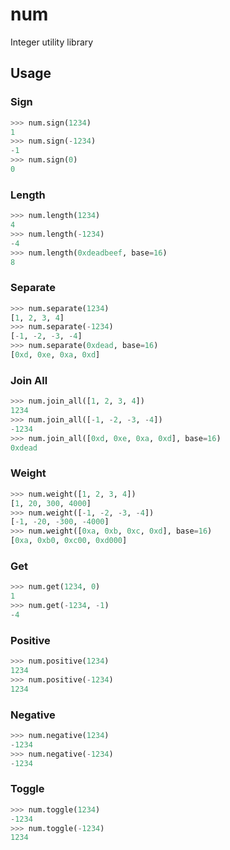 # num
Integer utility library

## Usage

### Sign
```python
>>> num.sign(1234)
1
>>> num.sign(-1234)
-1
>>> num.sign(0)
0
```

### Length
```python
>>> num.length(1234)
4
>>> num.length(-1234)
-4
>>> num.length(0xdeadbeef, base=16)
8
```

### Separate
```python
>>> num.separate(1234)
[1, 2, 3, 4]
>>> num.separate(-1234)
[-1, -2, -3, -4]
>>> num.separate(0xdead, base=16)
[0xd, 0xe, 0xa, 0xd]
```

### Join All
```python
>>> num.join_all([1, 2, 3, 4])
1234
>>> num.join_all([-1, -2, -3, -4]) 
-1234
>>> num.join_all([0xd, 0xe, 0xa, 0xd], base=16)
0xdead
```

### Weight
```python
>>> num.weight([1, 2, 3, 4])
[1, 20, 300, 4000]
>>> num.weight([-1, -2, -3, -4])
[-1, -20, -300, -4000]
>>> num.weight([0xa, 0xb, 0xc, 0xd], base=16)
[0xa, 0xb0, 0xc00, 0xd000]
```

### Get
```python
>>> num.get(1234, 0)
1
>>> num.get(-1234, -1)
-4
```

### Positive
```python
>>> num.positive(1234)
1234
>>> num.positive(-1234)
1234
```

### Negative
```python
>>> num.negative(1234)
-1234
>>> num.negative(-1234)
-1234
```

### Toggle
```python
>>> num.toggle(1234)
-1234
>>> num.toggle(-1234)
1234
```